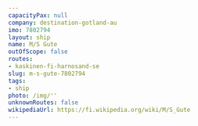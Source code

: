 ```yaml
---
capacityPax: null
company: destination-gotland-au
imo: 7802794
layout: ship
name: M/S Gute
outOfScope: false
routes:
- kaskinen-fi-harnosand-se
slug: m-s-gute-7802794
tags:
- ship
photo: /img/''
unknownRoutes: false
wikipediaUrl: https://fi.wikipedia.org/wiki/M/S_Gute
---
```

